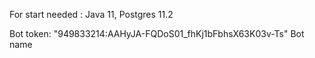 

For start needed :
Java 11, Postgres 11.2

Bot token: "949833214:AAHyJA-FQDoS01_fhKj1bFbhsX63K03v-Ts"
Bot name